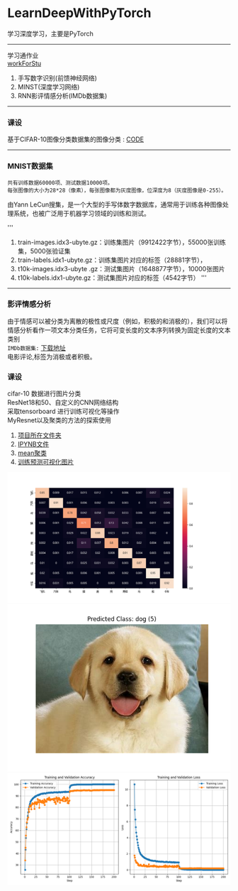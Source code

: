 # LearnDeepWithPyTorch

学习深度学习，主要是PyTorch

----

学习通作业  
[workForStu](./code/DR006.ipynb)

1. 手写数字识别(前馈神经网络)
2. MINST(深度学习网络)
3. RNN影评情感分析(IMDb数据集)

----

### 课设

基于CIFAR-10图像分类数据集的图像分类 : [CODE](./课设)

---

### MNIST数据集

    共有训练数据60000项、测试数据10000项。
    每张图像的大小为28*28（像素），每张图像都为灰度图像，位深度为8（灰度图像是0-255）。  

由Yann LeCun搜集，是一个大型的手写体数字数据库，通常用于训练各种图像处理系统，也被广泛用于机器学习领域的训练和测试。

'''

1. train-images.idx3-ubyte.gz：训练集图片（9912422字节），55000张训练集，5000张验证集
2. train-labels.idx1-ubyte.gz：训练集图片对应的标签（28881字节），
3. t10k-images.idx3-ubyte .gz：测试集图片（1648877字节），10000张图片
4. t10k-labels.idx1-ubyte.gz：测试集图片对应的标签（4542字节）
   '''

-----

### 影评情感分析

由于情感可以被分类为离散的极性或尺度（例如，积极的和消极的），我们可以将情感分析看作⼀项⽂本分类任务，它将可变⻓度的⽂本序列转换为固定⻓度的⽂本类别   
`IMDb数据集:`  [下载地址](https://ai.stanford.edu/~amaas/data/sentiment/)  
电影评论,标签为消极或者积极。

### 课设

cifar-10 数据进行图片分类  
ResNet18和50、自定义的CNN网络结构  
采取tensorboard 进行训练可视化等操作  
MyResnet以及聚类的方法的探索使用

1. [项目所在文件夹](./课设)
2. [IPYNB文件](./课设/6/IPYNB)
3. [mean聚类](./课设/6/mean)
4. [训练预测可视化图片](./课设/6/plot_pic)

![img](./课设/heatmap.png)  
![img](./课设/6/plot_pic/pre1.png)    
![img](./课设/6/plot_pic/plots.png)  